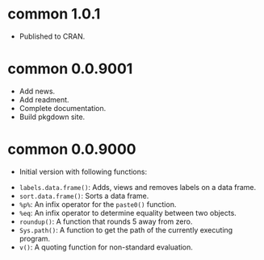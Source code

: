 # common 1.0.1

* Published to CRAN.

# common 0.0.9001

* Add news.
* Add readment.
* Complete documentation.
* Build pkgdown site.

# common 0.0.9000

* Initial version with following functions: 
- `labels.data.frame()`: Adds, views and removes labels on a data frame.
- `sort.data.frame()`: Sorts a data frame.
- `%p%`: An infix operator for the `paste0()` function.
- `%eq`: An infix operator to determine equality between two objects.
- `roundup()`: A function that rounds 5 away from zero.
- `Sys.path()`: A function to get the path of the currently executing program.
- `v()`: A quoting function for non-standard evaluation.
